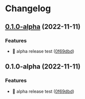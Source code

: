 # Changelog

## [0.1.0-alpha](https://github.com/eiymba/ARCadia/compare/v0.1.0-alpha...v0.1.0-alpha) (2022-11-11)


### Features

* 🎸 alpha release test ([0f69dbd](https://github.com/eiymba/ARCadia/commit/0f69dbd7339b8c8428dfd40172af35ee68c8e5c2))

## 0.1.0-alpha (2022-11-11)


### Features

* 🎸 alpha release test ([0f69dbd](https://github.com/eiymba/ARCadia/commit/0f69dbd7339b8c8428dfd40172af35ee68c8e5c2))
